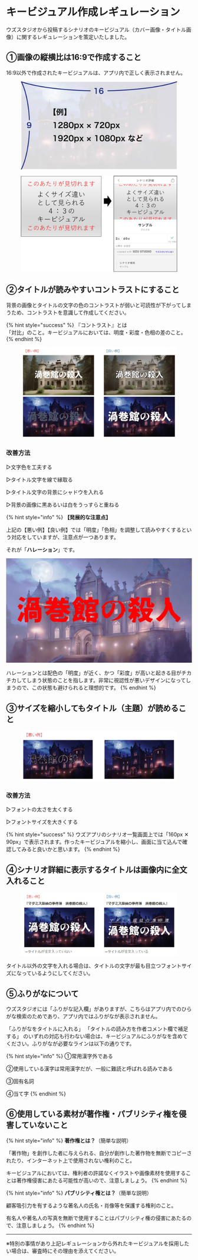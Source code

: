 # キービジュアル作成レギュレーション

ウズスタジオから投稿するシナリオのキービジュアル（カバー画像・タイトル画像）に関するレギュレーションを策定いたしました。



## ①画像の縦横比は16:9で作成すること

16:9以外で作成されたキービジュアルは、アプリ内で正しく表示されません。

<figure><img src="../.gitbook/assets/image (35).png" alt="" width="563"><figcaption></figcaption></figure>

<figure><img src="../.gitbook/assets/image (36).png" alt="" width="563"><figcaption></figcaption></figure>

## ②タイトルが読みやすいコントラストにすること

背景の画像とタイトルの文字の色のコントラストが弱いと可読性が下がってしまうため、コントラストを意識して作成してください。

{% hint style="success" %}
『コントラスト』とは \
「対比」のこと。キービジュアルにおいては、明度・彩度・色相の差のこと。
{% endhint %}

<figure><img src="../.gitbook/assets/image (37).png" alt=""><figcaption></figcaption></figure>

### 改善方法

▷文字色を工夫する

▷タイトル文字を線で縁取る

▷タイトル文字の背景にシャドウを入れる

▷背景の画像に黒あるいは白をうっすらと重ねる





{% hint style="info" %}
**【発展的な注意点】**

上記の【悪い例】【良い例】では「明度」「色相」を調整して読みやすくするという対応をしていますが、注意点が一つあります。

それが「**ハレーション**」です。

![](<../.gitbook/assets/image (38).png>)



ハレーションとは配色の「明度」が近く、かつ「彩度」が高いと起きる目がチカチカしてしまう状態のことを指します。非常に視認性が悪いデザインになってしまうので、この状態も避けられると理想的です。
{% endhint %}



## ③サイズを縮小してもタイトル（主題）が読めること

<figure><img src="../.gitbook/assets/image (40).png" alt=""><figcaption></figcaption></figure>

### 改善方法

▷フォントの太さを太くする

▷フォントサイズを大きくする

{% hint style="success" %}
ウズアプリのシナリオ一覧画面上では「160px ✕ 90px」で表示されます。作ったキービジュアルを縮小し、画面に当て込んで確認してみると良いかと思います。
{% endhint %}



## ④シナリオ詳細に表示するタイトルは画像内に全文入れること

<figure><img src="../.gitbook/assets/image (41).png" alt=""><figcaption></figcaption></figure>

タイトル以外の文字を入れる場合は、タイトルの文字が最も目立つフォントサイズになっているようにしてください。



## ⑤ふりがなについて

ウズスタジオには「ふりがな記入欄」がありますが、こちらはアプリ内でのひらがな検索のためであり、アプリ内ではふりがなが表示されません。

「ふりがなをタイトルに入れる」 「タイトルの読み方を作者コメント欄で補足する」 のいずれの対応も行わない場合は、キービジュアルにふりがなを含めてください。ふりがなが必要なラインは以下の通りです。

{% hint style="info" %}
①常用漢字外である&#x20;

②使用している漢字は常用漢字だが、一般に難読と呼ばれる読みである&#x20;

③固有名詞&#x20;

④当て字
{% endhint %}



## ⑥使用している素材が著作権・パブリシティ権を侵害していないこと

{% hint style="info" %}
**著作権とは？**（簡単な説明）

「著作物」を創作した者に与えられる、自分が創作した著作物を無断でコピーされたり、インターネット上で使用されない権利のこと。

キービジュアルにおいては、権利者の許諾なくイラストや画像素材を使用することは著作権侵害にあたる可能性が高いので、注意しましょう。
{% endhint %}



{% hint style="info" %}
**パブリシティ権とは？**（簡単な説明）

顧客吸引力を有するような著名人の氏名・肖像等を保護する権利のこと。

有名人や著名人の写真を無断で使用することはパブリシティ権の侵害にあたるので、注意しましょう。
{% endhint %}



***

※特別の事情があり上記レギュレーションから外れたキービジュアルを採用したい場合は、審査時にその理由を添えてください。
